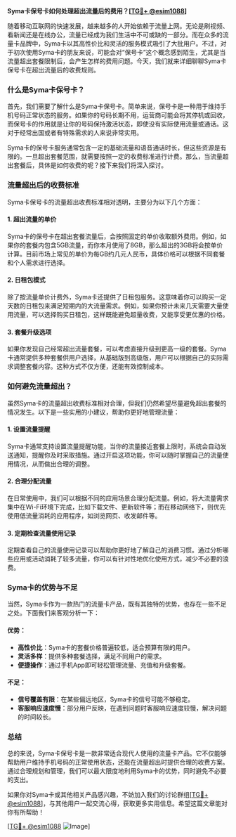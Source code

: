 **Syma卡保号卡如何处理超出流量后的费用？[[TG💪+ @esim1088](https://t.me/s/esim1088)]**

随着移动互联网的快速发展，越来越多的人开始依赖于流量上网。无论是刷视频、看新闻还是在线办公，流量已经成为我们生活中不可或缺的一部分。而在众多的流量卡品牌中，Syma卡以其高性价比和灵活的服务模式吸引了大批用户。不过，对于初次使用Syma卡的朋友来说，可能会对“保号卡”这个概念感到陌生，尤其是当流量超出套餐限制后，会产生怎样的费用问题。今天，我们就来详细聊聊Syma卡保号卡在超出流量后的收费规则。

### 什么是Syma卡保号卡？

首先，我们需要了解什么是Syma卡保号卡。简单来说，保号卡是一种用于维持手机号码正常状态的服务。如果你的号码长期不用，运营商可能会将其停机或回收，而保号卡的作用就是让你的号码保持激活状态，即使没有实际使用流量或通话。这对于经常出国或者有特殊需求的人来说非常实用。

Syma卡的保号卡服务通常包含一定的基础流量和语音通话时长，但这些资源是有限的。一旦超出套餐范围，就需要按照一定的收费标准进行计费。那么，当流量超出套餐后，具体是如何收费的呢？接下来我们将深入探讨。

### 流量超出后的收费标准

Syma卡保号卡的流量超出收费标准相对透明，主要分为以下几个方面：

#### 1. 超出流量的单价
Syma卡的保号卡在超出套餐流量后，会按照固定的单价收取额外费用。例如，如果你的套餐内包含5GB流量，而你本月使用了8GB，那么超出的3GB将会按单价计算。目前市场上常见的单价为每GB约几元人民币，具体价格可以根据不同套餐和个人需求进行选择。

#### 2. 日租包模式
除了按流量单价计费外，Syma卡还提供了日租包服务。这意味着你可以购买一定天数的日租包来满足短期内的大流量需求。例如，如果你预计未来几天需要大量使用流量，可以选择购买日租包，这样既能避免超量收费，又能享受更优惠的价格。

#### 3. 套餐升级选项
如果你发现自己经常超出流量套餐，可以考虑直接升级到更高一级的套餐。Syma卡通常提供多种套餐供用户选择，从基础版到高级版，用户可以根据自己的实际需求调整套餐内容。这种方式不仅方便，还能有效控制成本。

### 如何避免流量超出？

虽然Syma卡的流量超出收费标准相对合理，但我们仍然希望尽量避免超出套餐的情况发生。以下是一些实用的小建议，帮助你更好地管理流量：

#### 1. 设置流量提醒
Syma卡通常支持设置流量提醒功能，当你的流量接近套餐上限时，系统会自动发送通知，提醒你及时采取措施。通过开启这项功能，你可以随时掌握自己的流量使用情况，从而做出合理的调整。

#### 2. 合理分配流量
在日常使用中，我们可以根据不同的应用场景合理分配流量。例如，将大流量需求集中在Wi-Fi环境下完成，比如下载文件、更新软件等；而在移动网络下，则优先使用低流量消耗的应用程序，如浏览网页、收发邮件等。

#### 3. 定期检查流量使用记录
定期查看自己的流量使用记录可以帮助你更好地了解自己的消费习惯。通过分析哪些应用或活动消耗了较多流量，你可以有针对性地优化使用方式，减少不必要的浪费。

### Syma卡的优势与不足

当然，Syma卡作为一款热门的流量卡产品，既有其独特的优势，也存在一些不足之处。下面我们来客观分析一下：

#### 优势：
- **高性价比**：Syma卡的套餐价格普遍较低，适合预算有限的用户。
- **灵活多样**：提供多种套餐选择，满足不同用户的需求。
- **便捷操作**：通过手机App即可轻松管理流量、充值和升级套餐。

#### 不足：
- **信号覆盖有限**：在某些偏远地区，Syma卡的信号可能不够稳定。
- **客服响应速度慢**：部分用户反映，在遇到问题时客服响应速度较慢，解决问题的时间较长。

### 总结

总的来说，Syma卡保号卡是一款非常适合现代人使用的流量卡产品。它不仅能够帮助用户维持手机号码的正常使用状态，还能在流量超出时提供合理的收费方案。通过合理规划和管理，我们可以最大限度地利用Syma卡的优势，同时避免不必要的支出。

如果你对Syma卡或其他相关产品感兴趣，不妨加入我们的讨论群组[[TG💪+ @esim1088](https://t.me/s/esim1088)]，与其他用户一起交流心得，获取更多实用信息。希望这篇文章能对你有所帮助！

[[TG💪+ @esim1088](https://t.me/s/esim1088) ![Image](https://i.postimg.cc/4NQfJmqS/Snipaste-2025-05-13-00-14-12.png)]